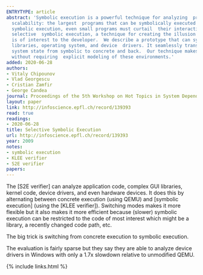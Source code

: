 ```yaml
---
ENTRYTYPE: article
abstract: 'Symbolic execution is a powerful technique for analyzing  program behavior, finding bugs, and generating tests, but  suffers from severely limited
  scalability: the largest  programs that can be symbolically executed today are on the  order of thousands of lines of code. To ensure feasibility  of
  symbolic execution, even small programs must curtail  their interactions with libraries, the operating system,  and hardware devices. This paper introduces
  selective  symbolic execution, a technique for creating the illusion  of full-system symbolic execution, while symbolically  running only the code that
  is of interest to the developer.  We describe a prototype that can symbolically execute  arbitrary portions of a full system, including  applications,
  libraries, operating system, and device  drivers. It seamlessly transitions back and forth between  symbolic and concrete execution, while transparently  converting
  system state from symbolic to concrete and back.  Our technique makes symbolic execution practical for large  software that runs in real environments,
  without requiring  explicit modeling of these environments.'
added: 2020-06-28
authors:
- Vitaly Chipounov
- Vlad Georgescu
- Cristian Zamfir
- George Candea
journal: Proceedings of the 5th Workshop on Hot Topics in System Dependability (HotDep)
layout: paper
link: http://infoscience.epfl.ch/record/139393
read: true
readings:
- 2020-06-28
title: Selective Symbolic Execution
url: http://infoscience.epfl.ch/record/139393
year: 2009
notes:
- symbolic execution
- KLEE verifier
- S2E verifier
papers:
---
```


The [S2E verifier] can analyze application code, complex GUI
libraries, kernel code, device drivers, and even hardware devices.
It does this by alternating between concrete execution (using QEMU) and
[symbolic execution] (using the [KLEE verifier]).
Switching modes makes it more flexible but it also makes it more efficient
because (slower) symbolic execution can be restricted to the code
of most interest which might be a library, a recently changed code path,
etc.

The big trick is switching from concrete execution to symbolic execution.

The evaluation is fairly sparse but they say they are able to analyze
device drivers in Windows with only a 1.7x slowdown relative to unmodified
QEMU.

{% include links.html %}
